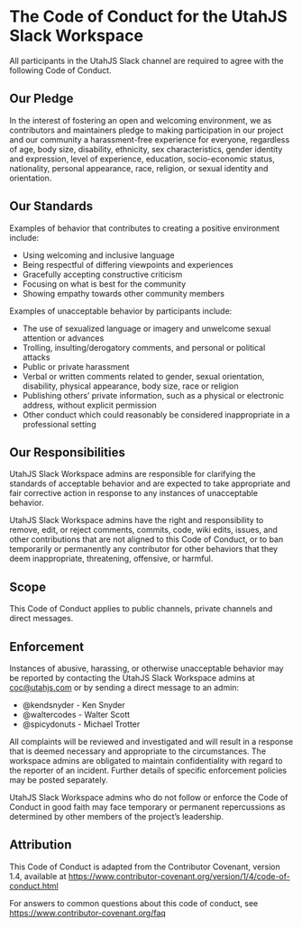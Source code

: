 # The Code of Conduct for the UtahJS Slack Workspace

All participants in the UtahJS Slack channel are required to agree with the following Code of Conduct.

## Our Pledge
In the interest of fostering an open and welcoming environment, we as contributors and maintainers pledge to making participation in our project and our community a harassment-free experience for everyone, regardless of age, body size, disability, ethnicity, sex characteristics, gender identity and expression, level of experience, education, socio-economic status, nationality, personal appearance, race, religion, or sexual identity and orientation.

## Our Standards
Examples of behavior that contributes to creating a positive environment include:

- Using welcoming and inclusive language
- Being respectful of differing viewpoints and experiences
- Gracefully accepting constructive criticism
- Focusing on what is best for the community
- Showing empathy towards other community members

Examples of unacceptable behavior by participants include:

- The use of sexualized language or imagery and unwelcome sexual attention or advances
- Trolling, insulting/derogatory comments, and personal or political attacks
- Public or private harassment
- Verbal or written comments related to gender, sexual orientation, disability, physical appearance, body size, race or religion
- Publishing others’ private information, such as a physical or electronic address, without explicit permission
- Other conduct which could reasonably be considered inappropriate in a professional setting

## Our Responsibilities
UtahJS Slack Workspace admins are responsible for clarifying the standards of acceptable behavior and are expected to take appropriate and fair corrective action in response to any instances of unacceptable behavior.

UtahJS Slack Workspace admins have the right and responsibility to remove, edit, or reject comments, commits, code, wiki edits, issues, and other contributions that are not aligned to this Code of Conduct, or to ban temporarily or permanently any contributor for other behaviors that they deem inappropriate, threatening, offensive, or harmful.

## Scope
This Code of Conduct applies to public channels, private channels and direct messages.

## Enforcement
Instances of abusive, harassing, or otherwise unacceptable behavior may be reported by contacting the UtahJS Slack Workspace admins at coc@utahjs.com or by sending a direct message to an admin:

- @kendsnyder - Ken Snyder
- @waltercodes - Walter Scott
- @spicydonuts - Michael Trotter

All complaints will be reviewed and investigated and will result in a response that is deemed necessary and appropriate to the circumstances. The workspace admins are obligated to maintain confidentiality with regard to the reporter of an incident. Further details of specific enforcement policies may be posted separately.

UtahJS Slack Workspace admins who do not follow or enforce the Code of Conduct in good faith may face temporary or permanent repercussions as determined by other members of the project’s leadership.

## Attribution
This Code of Conduct is adapted from the Contributor Covenant, version 1.4, available at https://www.contributor-covenant.org/version/1/4/code-of-conduct.html

For answers to common questions about this code of conduct, see https://www.contributor-covenant.org/faq
